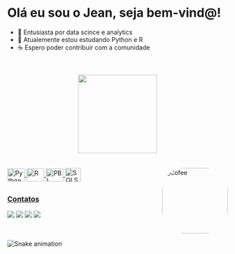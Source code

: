 <h1>Olá eu sou o Jean, seja bem-vind@!</h1>

- 👀 Entusiasta por data scince e analytics
- 🌱 Atualemente estou estudando Python e R
- ☕ Espero poder contribuir com a comunidade
<br>
<br>
<div align="center">
  <a href="https://github.com/JCazarotto">
  <img height="180em" src="https://github-readme-stats.vercel.app/api?username=JCazarotto&show_icons=true&hide_border=1&theme=vue-dark&include_all_commits=true&count_private=true"/>
  <!---img height="180em" src="https://github-readme-stats.vercel.app/api/top-langs/?username=JCazarotto&hide_border=1&layout=compact&langs_count=8&theme=vue-dark"/--->
</div>
<br>
<br>
<div>
  <img align="center" id="python" alt="Python" height="30" width="40" src="https://cdn.jsdelivr.net/gh/devicons/devicon/icons/python/python-original.svg">
  <img align="center" id="r" alt="R" height="30" width="40" src="https://cdn.jsdelivr.net/gh/devicons/devicon/icons/r/r-original.svg">
  <img align="center" id="pbi" alt="PBI" height="30" width="40" src="https://github.com/microsoft/PowerBI-Icons/blob/main/SVG/PowerBI.svg">
  <img align="center" id="sqlserver" alt="SQLServer" height="32" width="36" src="https://img.icons8.com/color/480/000000/microsoft-sql-server.png"/>
  <img align="right" alt="Cofee" height="150" style="border-radius:50px;" src="https://img.icons8.com/carbon-copy/100/26e07f/cafe.png?width=676&height=676">
</div>  
  
## 
  
<div>
  <h3>Contatos</h3>
  <a href="mailto:jean.cazarotto@gmail.com"><img src="https://img.shields.io/badge/-Gmail-%23333?style=for-the-badge&logo=gmail&logoColor=red" target="_blank"></a>
     <a href="https://www.linkedin.com/in/jean-dangelo/" target="_blank"><img src="https://img.shields.io/badge/-LinkedIn-%230077B5?style=for-the-badge&logo=linkedin&logoColor=white" target="_blank"></a>
     <a href="https://pt.stackoverflow.com/users/264861/jean-cazarotto" target="_blank"><img src="https://img.shields.io/badge/-Stackoverflow-FF8C00?style=for-the-badge&logo=stackoverflow&logoColor=white" target="_blank"></a>
  <a href="https://www.kaggle.com/jeancazarotto/code" target="_blank"><img src="https://img.shields.io/badge/-Kaggle-20BEFF?style=for-the-badge&logo=kaggle&logoColor=white" target="_blank"></a>     
</div>
<br>
<br>     
<div id="jogo-cobra">
    
   ![Snake animation](https://github.com/JCazarotto/JCazarotto/blob/output/github-contribution-grid-snake.svg)      
    
</div>
